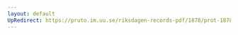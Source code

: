 ```yaml
---
layout: default
UpRedirect: https://pruto.im.uu.se/riksdagen-records-pdf/1878/prot-1878--ak--039/prot-1878--ak--039_034.pdf
---
```

